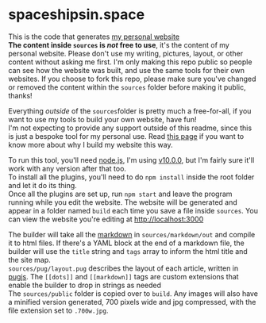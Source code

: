# spaceshipsin.space

This is the code that generates [my personal website](https://spaceshipsin.space)   
__The content inside ```sources``` is *not* free to use__, it's the content of my personal website. Please don't use my writing, pictures, layout, or other content without asking me first. I'm only making this repo public so people can see how the website was built, and use the same tools for their own websites. If you choose to fork this repo, please make sure you've changed or removed the content within the ```sources``` folder before making it public, thanks!   

Everything *outside* of the ```sources```folder is pretty much a free-for-all, if you want to use my tools to build your own website, have fun!   
I'm not expecting to provide any support outside of this readme, since this is just a bespoke tool for my personal use. Read [this page](https://spaceshipsin.space/meta/build-process) if you want to know more about why I build my website this way.   
   
To run this tool, you'll need [node.js](https://nodejs.org/en/), I'm using [v10.0.0](https://nodejs.org/dist/v10.0.0/), but I'm fairly sure it'll work with any version after that too.   
To install all the plugins, you'll need to do ```npm install``` inside the root folder and let it do its thing.   
Once all the plugins are set up, run ```npm start``` and leave the program running while you edit the website.
The website will be generated and appear in a folder named ```build``` each time you save a file inside ```sources```. You can view the website you're editing at [http://localhost:3000](http://localhost:3000)   

The builder will take all the [markdown](https://daringfireball.net/projects/markdown/) in ```sources/markdown/out``` and compile it to html files. If there's a YAML block at the end of a markdown file, the builder will use the ```title``` string and ```tags``` array to inform the html title and the site map.   
```sources/pug/layout.pug``` describes the layout of each article, written in [pugjs](https://pugjs.org/api/getting-started.html). The ```[[dots]]``` and ```[[markdown]]``` tags are custom extensions that enable the builder to drop in strings as needed   
The ```sources/public``` folder is copied over to ```build```. Any images will also have a minified version generated, 700 pixels wide and jpg compressed, with the file extension set to ```.700w.jpg```.